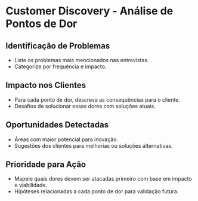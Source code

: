 # Customer Discovery - Análise de Pontos de Dor

## Identificação de Problemas
- Liste os problemas mais mencionados nas entrevistas.
- Categorize por frequência e impacto.

## Impacto nos Clientes
- Para cada ponto de dor, descreva as consequências para o cliente.
- Desafios de solucionar essas dores com soluções atuais.

## Oportunidades Detectadas
- Áreas com maior potencial para inovação.
- Sugestões dos clientes para melhorias ou soluções alternativas.

## Prioridade para Ação
- Mapeie quais dores devem ser atacadas primeiro com base em impacto e viabilidade.
- Hipóteses relacionadas a cada ponto de dor para validação futura.
